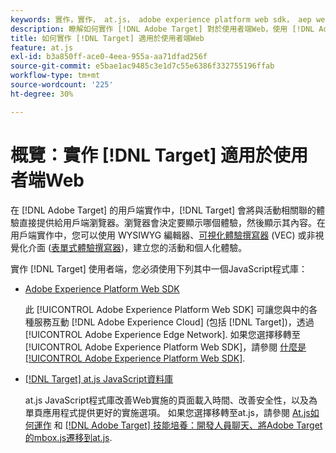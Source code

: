 ```yaml
---
keywords: 實作，實作， at.js， adobe experience platform web sdk， aep web sdk
description: 瞭解如何實作 [!DNL Adobe Target] 對於使用者端Web，使用 [!DNL Adobe Experience Platform Web SDK] (AEP Web SDK)或at.js JavaScript資料庫。
title: 如何實作 [!DNL Target] 適用於使用者端Web
feature: at.js
exl-id: b3a850ff-ace0-4eea-955a-aa71dfad256f
source-git-commit: e5bae1ac9485c3e1d7c55e6386f332755196ffab
workflow-type: tm+mt
source-wordcount: '225'
ht-degree: 30%

---
```


# 概覽：實作 [!DNL Target] 適用於使用者端Web

在 [!DNL Adobe Target] 的用戶端實作中，[!DNL Target] 會將與活動相關聯的體驗直接提供給用戶端瀏覽器。瀏覽器會決定要顯示哪個體驗，然後顯示其內容。在用戶端實作中，您可以使用 WYSIWYG 編輯器、[可視化體驗撰寫器](https://experienceleague.adobe.com/docs/target/using/experiences/vec/visual-experience-composer.html) (VEC) 或非視覺化介面 ([表單式體驗撰寫器](https://experienceleague.adobe.com/docs/target/using/experiences/form-experience-composer.html))，建立您的活動和個人化體驗。

實作 [!DNL Target] 使用者端，您必須使用下列其中一個JavaScript程式庫：

* [Adobe Experience Platform Web SDK](/help/dev/implement/client-side/aep-web-sdk.md)

  此 [!UICONTROL Adobe Experience Platform Web SDK] 可讓您與中的各種服務互動 [!DNL Adobe Experience Cloud] (包括 [!DNL Target])，透過 [!UICONTROL Adobe Experience Edge Network]. 如果您選擇移轉至 [!UICONTROL Adobe Experience Platform Web SDK]，請參閱 [什麼是 [!UICONTROL Adobe Experience Platform Web SDK]](/help/dev/implement/client-side/aep-web-sdk.md).

* [[!DNL Target] at.js JavaScript資料庫](/help/dev/implement/client-side/atjs/how-atjs-works/overview.md)

  at.js JavaScript程式庫改善Web實施的頁面載入時間、改善安全性，以及為單頁應用程式提供更好的實施選項。 如果您選擇移轉至at.js，請參閱 [At.js如何運作](/help/dev/implement/client-side/atjs/how-atjs-works/overview.md) 和 [[!DNL Adobe Target] 技能培養：開發人員聊天、將Adobe Target的mbox.js遷移到at.js](https://seminars.adobeconnect.com/ptdo6mfo6qn6/?proto=true).
